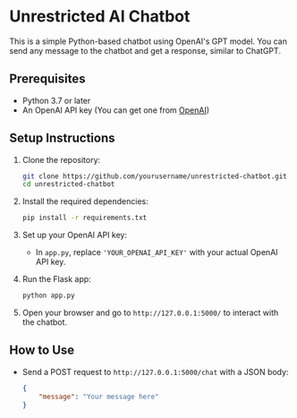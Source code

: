 # Unrestricted AI Chatbot

This is a simple Python-based chatbot using OpenAI's GPT model. You can send any message to the chatbot and get a response, similar to ChatGPT.

## Prerequisites

- Python 3.7 or later
- An OpenAI API key (You can get one from [OpenAI](https://beta.openai.com/signup/))

## Setup Instructions

1. Clone the repository:
    ```bash
    git clone https://github.com/yourusername/unrestricted-chatbot.git
    cd unrestricted-chatbot
    ```

2. Install the required dependencies:
    ```bash
    pip install -r requirements.txt
    ```

3. Set up your OpenAI API key:
    - In `app.py`, replace `'YOUR_OPENAI_API_KEY'` with your actual OpenAI API key.

4. Run the Flask app:
    ```bash
    python app.py
    ```

5. Open your browser and go to `http://127.0.0.1:5000/` to interact with the chatbot.

## How to Use

- Send a POST request to `http://127.0.0.1:5000/chat` with a JSON body:
  
  ```json
  {
      "message": "Your message here"
  }
